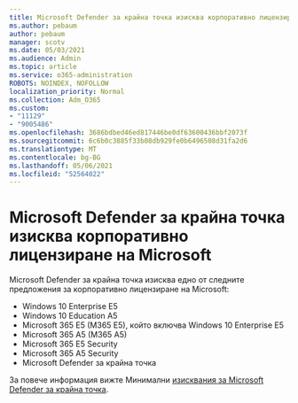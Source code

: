 ```yaml
---
title: Microsoft Defender за крайна точка изисква корпоративно лицензиране на Microsoft
ms.author: pebaum
author: pebaum
manager: scotv
ms.date: 05/03/2021
ms.audience: Admin
ms.topic: article
ms.service: o365-administration
ROBOTS: NOINDEX, NOFOLLOW
localization_priority: Normal
ms.collection: Adm_O365
ms.custom:
- "11129"
- "9005486"
ms.openlocfilehash: 3686bdbed46ed817446be0df63600436bbf2073f
ms.sourcegitcommit: 6c6b0c3885f33b08db929fe0b6496508d31fa2d6
ms.translationtype: MT
ms.contentlocale: bg-BG
ms.lasthandoff: 05/06/2021
ms.locfileid: "52564022"
---
```

# <a name="microsoft-defender-for-endpoint-requires-microsoft-volume-licensing"></a>Microsoft Defender за крайна точка изисква корпоративно лицензиране на Microsoft

Microsoft Defender за крайна точка изисква едно от следните предложения за корпоративно лицензиране на Microsoft:

- Windows 10 Enterprise E5
- Windows 10 Education A5
- Microsoft 365 E5 (M365 E5), който включва Windows 10 Enterprise E5
- Microsoft 365 A5 (M365 A5)
- Microsoft 365 E5 Security
- Microsoft 365 A5 Security
- Microsoft Defender за крайна точка

За повече информация вижте Минимални [изисквания за Microsoft Defender за крайна точка](https://docs.microsoft.com/microsoft-365/security/defender-endpoint/minimum-requirements).